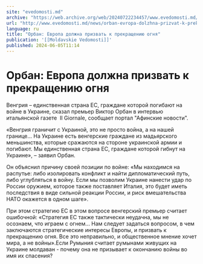 ```yaml
---
site: "evedomosti.md"
archive: "https://web.archive.org/web/20240722234457/www.evedomosti.md/news/orban-evropa-dolzhna-prizvat-k-prekrasheniyu-ognya"
url: "http://www.evedomosti.md/news/orban-evropa-dolzhna-prizvat-k-prekrasheniyu-ognya"
language: ru
title: "Орбан: Европа должна призвать к прекращению огня"
publication: '[[Moldavskie Vedomosti]]'
published: 2024-06-05T11:14
---
```


# Орбан: Европа должна призвать к прекращению огня

Венгрия – единственная страна ЕС, граждане которой погибают на войне в Украине, сказал премьер Виктор Орбан в интервью итальянской газете  Il Giornale, сообщает портал "Афинские новости".

«Венгрия граничит с Украиной, это не просто война, а на нашей границе... На Украине есть венгерские граждане из мадьярского меньшинства, которые сражаются на стороне украинской армии и погибают. Мы единственная страна ЕС, граждане которой гибнут на Украине», – заявил Орбан.

Он объяснил причину своей позиции по войне: «Мы находимся на распутье: либо изолировать конфликт и найти дипломатический путь, либо углубляться в войну. Если мы позволим Украине нанести удар по России оружием, которое также поставляет Италия, это будет иметь последствия в виде сильной реакции России, и риск вмешательства НАТО окажется в одном шаге».

При этом стратегию ЕС в этом вопросе венгерский премьер считает ошибочной: «Стратегия ЕС также тактически неудачна, мы не осознаем, что играем с огнем... Нам следует задаться вопросом, в чем заключаются стратегические интересы Европы, и призвать к прекращению огня. Все это неправильно, и общественное мнение хочет мира, а не войны».Если Румыния считает румынами живущих на Украине молдаван - почему она не призывает к окончанию войны во имя их спасения?